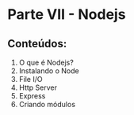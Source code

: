 # Parte VII - Nodejs

## Conteúdos:

1. O que é Nodejs?
2. Instalando o Node
3. File I/O
4. Http Server
5. Express
6. Criando módulos
